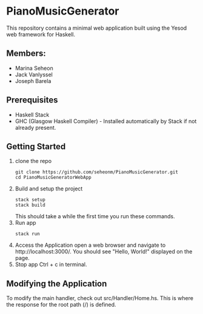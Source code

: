 # PianoMusicGenerator
This repository contains a minimal web application built using the Yesod web framework for Haskell. 

## Members:
- Marina Seheon
- Jack Vanlyssel
- Joseph Barela

## Prerequisites
- Haskell Stack
- GHC (Glasgow Haskell Compiler) - Installed automatically by Stack if not already present.

## Getting Started
1. clone the repo
   ```
   git clone https://github.com/seheonm/PianoMusicGenerator.git
   cd PianoMusicGeneratorWebApp
   ```
2. Build and setup the project
   ```
   stack setup
   stack build
   ```
   This should take a while the first time you run these commands.
3. Run app
   ```
   stack run
   ```
4. Access the Application
   open a web browser and navigate to http://localhost:3000/. You should see "Hello, World!" displayed on the page.
5. Stop app
   Ctrl + c in terminal.
   
## Modifying the Application
To modify the main handler, check out src/Handler/Home.hs. This is where the response for the root path (/) is defined.
